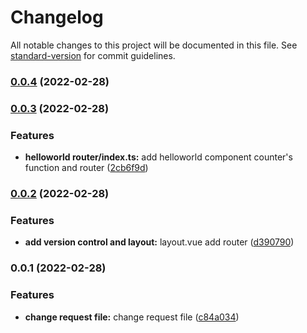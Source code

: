 # Changelog

All notable changes to this project will be documented in this file. See [standard-version](https://github.com/conventional-changelog/standard-version) for commit guidelines.

### [0.0.4](https://github.com/young-bao/vite-vue3-demo/compare/v0.0.3...v0.0.4) (2022-02-28)

### [0.0.3](https://github.com/young-bao/vite-vue3-demo/compare/v0.0.2...v0.0.3) (2022-02-28)


### Features

* **helloworld router/index.ts:** add helloworld component counter's function and router ([2cb6f9d](https://github.com/young-bao/vite-vue3-demo/commit/2cb6f9d190bab45adc5fd0abe1ba27c068a96de8))

### [0.0.2](https://github.com/young-bao/vite-vue3-demo/compare/v0.0.1...v0.0.2) (2022-02-28)


### Features

* **add version control and layout:** layout.vue add router ([d390790](https://github.com/young-bao/vite-vue3-demo/commit/d390790220821697bcb43beefa8c250ef1dc2e1c))

### 0.0.1 (2022-02-28)


### Features

* **change request file:** change request file ([c84a034](https://github.com/young-bao/vite-vue3-demo/commit/c84a034da0bd1a68d605157578f657f9b54375e4))
